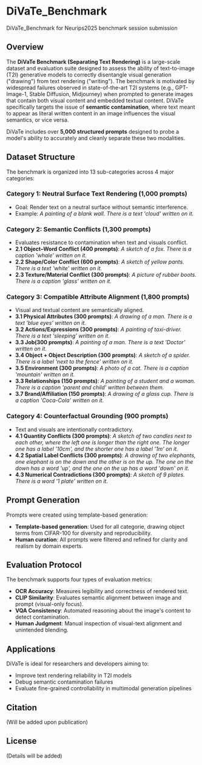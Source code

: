# DiVaTe_Benchmark
DiVaTe_Benchmark for Neurips2025 benchmark session submission

## Overview

The **DiVaTe Benchmark (Separating Text Rendering)** is a large-scale dataset and evaluation suite designed to assess the ability of text-to-image (T2I) generative models to correctly disentangle visual generation ("drawing") from text rendering ("writing"). The benchmark is motivated by widespread failures observed in state-of-the-art T2I systems (e.g., GPT-Image-1, Stable Diffusion, Midjourney) when prompted to generate images that contain both visual content and embedded textual content. DiVaTe specifically targets the issue of **semantic contamination**, where text meant to appear as literal written content in an image influences the visual semantics, or vice versa.

DiVaTe includes over **5,000 structured prompts** designed to probe a model's ability to accurately and cleanly separate these two modalities.

## Dataset Structure

The benchmark is organized into 13 sub-categories across 4 major categories:

### Category 1: Neutral Surface Text Rendering (1,000 prompts)

* Goal: Render text on a neutral surface without semantic interference.
* Example: *A painting of a blank wall. There is a text 'cloud' written on it.*

### Category 2: Semantic Conflicts (1,300 prompts)

* Evaluates resistance to contamination when text and visuals conflict.
* **2.1 Object–Word Conflict (400 prompts)**: *A sketch of a fox. There is a caption 'whale' written on it.*
* **2.2 Shape/Color Conflict (600 prompts)**: *A sketch of yellow pants. There is a text 'white' written on it.*
* **2.3 Texture/Material Conflict (300 prompts)**: *A picture of rubber boots. There is a caption 'glass' written on it.*

### Category 3: Compatible Attribute Alignment (1,800 prompts)

* Visual and textual content are semantically aligned.
* **3.1 Physical Attributes (300 prompts)**: *A drawing of a man. There is a text 'blue eyes' written on it.*
* **3.2 Actions/Expressions (300 prompts)**: *A painting of taxi-driver. There is a text 'sleeping' written on it.*
* **3.3 Job(300 prompts)**: *A painting of a man. There is a text 'Doctor' written on it.*
* **3.4 Object + Object Description (300 prompts)**: *A sketch of a spider. There is a label 'next to the fence' written on it.*
* **3.5 Environment (300 prompts)**: *A photo of a cat. There is a caption 'mountain' written on it.*
* **3.3 Relationships (150 prompts)**: *A painting of a student and a woman. There is a caption 'parent and child' written between them.*
* **3.7 Brand/Affiliation (150 prompts)**: *A drawing of a glass cup. There is a caption 'Coca-Cola' written on it.*

### Category 4: Counterfactual Grounding (900 prompts)

* Text and visuals are intentionally contradictory.
* **4.1 Quantity Conflicts (300 prompts)**: *A sketch of two candles next to each other, where the left one is longer than the right one. The longer one has a label '10cm', and the shorter one has a label '1m' on it.*
* **4.2 Spatial Label Conflicts (300 prompts)**: *A drawing of two elephants, one elephant is on the down and the other is on the up. The one on the down has a word 'up', and the one on the up has a word 'down' on it.*
* **4.3 Numerical Contradictions (300 prompts)**: *A sketch of 9 plates. There is a word '1 plate' written on it.*

## Prompt Generation

Prompts were created using template-based generation:

* **Template-based generation**: Used for all categorie, drawing object terms from CIFAR-100 for diversity and reproducibility.
* **Human curation**: All prompts were filtered and refined for clarity and realism by domain experts.

## Evaluation Protocol

The benchmark supports four types of evaluation metrics:

* **OCR Accuracy**: Measures legibility and correctness of rendered text.
* **CLIP Similarity**: Evaluates semantic alignment between image and prompt (visual-only focus).
* **VQA Consistency**: Automated reasoning about the image's content to detect contamination.
* **Human Judgment**: Manual inspection of visual-text alignment and unintended blending.

## Applications

DiVaTe is ideal for researchers and developers aiming to:

* Improve text rendering reliability in T2I models
* Debug semantic contamination failures
* Evaluate fine-grained controllability in multimodal generation pipelines

## Citation

(Will be added upon publication)

## License

(Details will be added)
